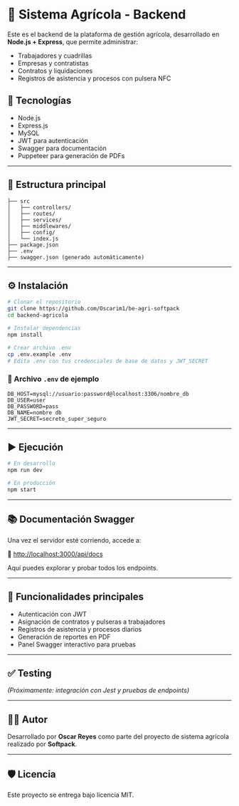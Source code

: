 # 🧾 Sistema Agrícola - Backend

Este es el backend de la plataforma de gestión agrícola, desarrollado en **Node.js + Express**, que permite administrar:

* Trabajadores y cuadrillas
* Empresas y contratistas
* Contratos y liquidaciones
* Registros de asistencia y procesos con pulsera NFC

## 🚀 Tecnologías

* Node.js
* Express.js
* MySQL
* JWT para autenticación
* Swagger para documentación
* Puppeteer para generación de PDFs

---

## 📁 Estructura principal

```
├── src
│   ├── controllers/
│   ├── routes/
│   ├── services/
│   ├── middlewares/
│   ├── config/
│   └── index.js
├── package.json
├── .env
├── swagger.json (generado automáticamente)
```

---

## ⚙️ Instalación

```bash
# Clonar el repositorio
git clone https://github.com/Oscarim1/be-agri-softpack
cd backend-agricola

# Instalar dependencias
npm install

# Crear archivo .env
cp .env.example .env
# Edita .env con tus credenciales de base de datos y JWT_SECRET
```

### 🔑 Archivo `.env` de ejemplo

```
DB_HOST=mysql://usuario:password@localhost:3306/nombre_db
DB_USER=user
DB_PASSWORD=pass
DB_NAME=nombre db
JWT_SECRET=secreto_super_seguro
```

---

## ▶️ Ejecución

```bash
# En desarrollo
npm run dev

# En producción
npm start
```

---

## 📚 Documentación Swagger

Una vez el servidor esté corriendo, accede a:

📄 [http://localhost:3000/api/docs](http://localhost:3000/api/docs)

Aquí puedes explorar y probar todos los endpoints.

---

## 📄 Funcionalidades principales

* Autenticación con JWT
* Asignación de contratos y pulseras a trabajadores
* Registros de asistencia y procesos diarios
* Generación de reportes en PDF
* Panel Swagger interactivo para pruebas

---

## ✅ Testing

*(Próximamente: integración con Jest y pruebas de endpoints)*

---

## 👨‍💻 Autor

Desarrollado por **Oscar Reyes** como parte del proyecto de sistema agrícola realizado por **Softpack**.

---

## 🛡️ Licencia

Este proyecto se entrega bajo licencia MIT.
